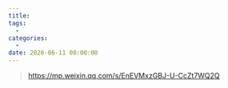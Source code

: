 ```yaml
---
title: 
tags:
  - 
categories:
  - 
date: 2026-06-11 00:00:00
---
```


> https://mp.weixin.qq.com/s/EnEVMxzGBJ-U-CcZt7WQ2Q

<!-- more -->

## 

